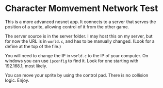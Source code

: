 # Character Momvement Network Test

This is a more advanced nesnet app. It connects to a server that serves the position of a sprite, allowing control
of it from the other game.

The server source is in the server folder. I may host this on my server, but for now the URL is in `world.c`, and 
has to be manually changed. (Look for a define at the top of the file.) 

You will need to change the IP in `world.c` to the IP of your computer. On windows you can use `ipconfig` to find it. 
Look for one starting with 192.168.1, most likely. 

You can move your sprite by using the control pad. There is no collision logic. Enjoy.